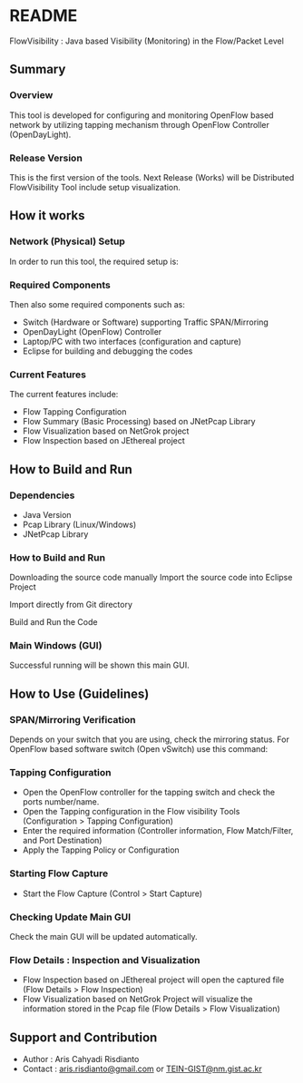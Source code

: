 # README #

FlowVisibility : Java based Visibility (Monitoring) in the Flow/Packet Level

## Summary ##

### Overview ###
This tool is developed for configuring and monitoring OpenFlow based network by utilizing tapping mechanism through OpenFlow Controller (OpenDayLight). 

### Release Version ###
This is the first version of the tools. Next Release (Works) will be Distributed FlowVisibility Tool include setup visualization.

## How it works ##

### Network (Physical) Setup ###
In order to run this tool, the required setup is:

### Required Components ###
Then also some required components such as:

* Switch (Hardware or Software) supporting Traffic SPAN/Mirroring
* OpenDayLight (OpenFlow) Controller
* Laptop/PC with two interfaces (configuration and capture)
* Eclipse for building and debugging the codes

### Current Features ###
The current features include:

* Flow Tapping Configuration
* Flow Summary (Basic Processing) based on JNetPcap Library
* Flow Visualization based on NetGrok project
* Flow Inspection based on JEthereal project

## How to Build and Run ##

### Dependencies ###

* Java Version
* Pcap Library (Linux/Windows)
* JNetPcap Library

### How to Build and Run ###

Downloading the source code manually
Import the source code into Eclipse Project

Import directly from Git directory

Build and Run the Code

### Main Windows (GUI) ###

Successful running will be shown this main GUI.

## How to Use (Guidelines)  ##

### SPAN/Mirroring Verification ###
Depends on your switch that you are using, check the mirroring status.
For OpenFlow based software switch (Open vSwitch) use this command:

### Tapping Configuration ###

* Open the OpenFlow controller for the tapping switch and check the ports number/name.
* Open the Tapping configuration in the Flow visibility Tools (Configuration > Tapping Configuration)
* Enter the required information (Controller information, Flow Match/Filter, and Port Destination)
* Apply the Tapping Policy or Configuration

### Starting Flow Capture ###
* Start the Flow Capture (Control > Start Capture)

### Checking Update Main GUI ###
Check the main GUI will be updated automatically.

### Flow Details : Inspection and Visualization ###
* Flow Inspection based on JEthereal project will open the captured file (Flow Details > Flow Inspection)
* Flow Visualization based on NetGrok Project will visualize the information stored in the Pcap file (Flow Details > Flow Visualization)

## Support and Contribution ##

* Author : Aris Cahyadi Risdianto
* Contact : aris.risdianto@gmail.com or TEIN-GIST@nm.gist.ac.kr